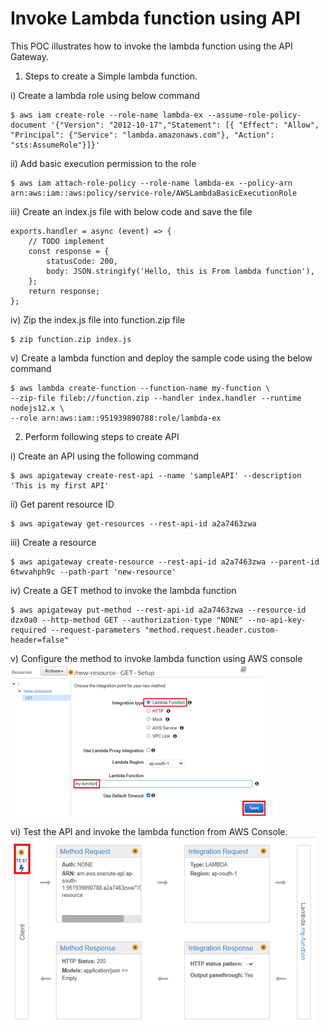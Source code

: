 # Invoke Lambda function using API


This POC illustrates how to invoke the lambda function using the API Gateway.

1.	Steps to create a Simple lambda function.

  i)	Create a lambda role using below command

    $ aws iam create-role --role-name lambda-ex --assume-role-policy-document '{"Version": "2012-10-17","Statement": [{ "Effect": "Allow", "Principal": {"Service": "lambda.amazonaws.com"}, "Action": "sts:AssumeRole"}]}'
    
 ii)	Add basic execution permission to the role 

    $ aws iam attach-role-policy --role-name lambda-ex --policy-arn arn:aws:iam::aws:policy/service-role/AWSLambdaBasicExecutionRole
    
 iii)	Create an index.js file with below code and save the file

    exports.handler = async (event) => {
        // TODO implement
        const response = {
            statusCode: 200,
            body: JSON.stringify('Hello, this is From lambda function'),
        };
        return response;
    };
    
 iv)	Zip the index.js file into function.zip file

    $ zip function.zip index.js
    
 v)	Create a lambda function and deploy the sample code using the below command

    $ aws lambda create-function --function-name my-function \
    --zip-file fileb://function.zip --handler index.handler --runtime nodejs12.x \
    --role arn:aws:iam::951939890788:role/lambda-ex
    
2.	Perform following steps to create API

 i)	Create an API using the following command

    $ aws apigateway create-rest-api --name 'sampleAPI' --description 'This is my first API'
    
 ii)	Get parent resource ID 

    $ aws apigateway get-resources --rest-api-id a2a7463zwa
    
 iii)	Create a resource  

    $ aws apigateway create-resource --rest-api-id a2a7463zwa --parent-id 6twvahph9c --path-part 'new-resource'
    
 iv)	Create a GET method to invoke the lambda function

    $ aws apigateway put-method --rest-api-id a2a7463zwa --resource-id dzx0a0 --http-method GET --authorization-type "NONE" --no-api-key-required --request-parameters "method.request.header.custom-header=false"
    
 v)	Configure the method to invoke lambda function using AWS console
    ![Alt text](https://github.com/Protontech-1803/devops/blob/master/LAMBDA_fuctions/Config.png)
 
 vi)	Test the API and invoke the lambda function from AWS Console.
    ![Alt text](https://github.com/Protontech-1803/devops/blob/master/LAMBDA_fuctions/test_api.png)

 


